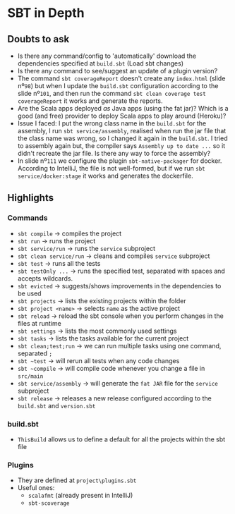# SBT in Depth

## Doubts to ask

- Is there any command/config to 'automatically' download the dependencies specified at `build.sbt` (Load sbt changes)
- Is there any command to see/suggest an update of a plugin version?
- The command `sbt coverageReport` doesn't create any `index.html` (slide nº`98`) but when I update the `build.sbt`
  configuration according to the slide nº`101`, and then run the command `sbt clean coverage test coverageReport` it
  works and generate the reports.
- Are the Scala apps deployed _as_ Java apps (using the fat jar)? Which is a good (and free) provider to deploy Scala
  apps to play around (Heroku)?
- Issue I faced: I put the wrong class name in the `build.sbt` for the assembly, I run `sbt service/assembly`, realised
  when run the jar file that the class name was wrong, so I changed it again in the `build.sbt`. I tried to assembly
  again but, the compiler says `Assembly up to date ...` so it didn't recreate the jar file. Is there any way to force
  the assembly?
- In slide nº`111` we configure the plugin `sbt-native-packager` for docker. According to IntelliJ, the file is not
  well-formed, but if we run  `sbt service/docker:stage` it works and generates the dockerfile.

## Highlights

### Commands

- `sbt compile` -> compiles the project
- `sbt run` -> runs the project
- `sbt service/run` -> runs the `service` subproject
- `sbt clean service/run` -> cleans and compiles `service` subproject
- `sbt test` -> runs all the tests
- `sbt testOnly ...` -> runs the specified test, separated with spaces and accepts wildcards.
- `sbt evicted` -> suggests/shows improvements in the dependencies to be used
- `sbt projects` -> lists the existing projects within the folder
- `sbt project <name>` -> selects `name` as the active project
- `sbt reload` -> reload the sbt console when you perform changes in the files at runtime
- `sbt settings` -> lists the most commonly used settings
- `sbt tasks` -> lists the tasks available for the current project
- `sbt clean;test;run` -> we can run multiple tasks using one command, separated `;`
- `sbt ~test` -> will rerun all tests when any code changes
- `sbt ~compile` -> will compile code whenever you change a file in `src/main`
- `sbt service/assembly` -> will generate the `fat JAR` file for the `service` subproject
- `sbt release` -> releases a new release configured according to the `build.sbt` and `version.sbt`

### build.sbt

- `ThisBuild` allows us to define a default for all the projects within the sbt file

### Plugins

- They are defined at `project\plugins.sbt`
- Useful ones:
    - `scalafmt` (already present in IntelliJ)
    - `sbt-scoverage`